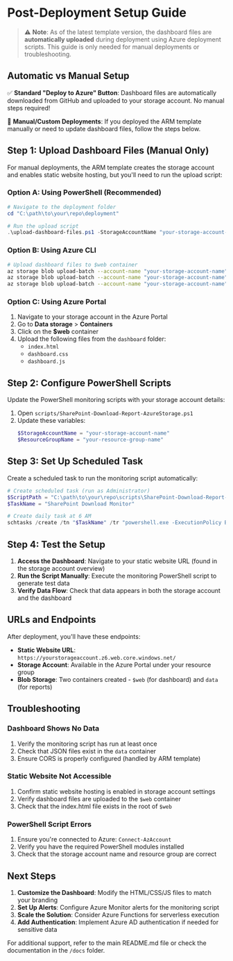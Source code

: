 # Post-Deployment Setup Guide

> ⚠️ **Note**: As of the latest template version, the dashboard files are **automatically uploaded** during deployment using Azure deployment scripts. This guide is only needed for manual deployments or troubleshooting.

## Automatic vs Manual Setup

✅ **Standard "Deploy to Azure" Button**: Dashboard files are automatically downloaded from GitHub and uploaded to your storage account. No manual steps required!

🔧 **Manual/Custom Deployments**: If you deployed the ARM template manually or need to update dashboard files, follow the steps below.

## Step 1: Upload Dashboard Files (Manual Only)

For manual deployments, the ARM template creates the storage account and enables static website hosting, but you'll need to run the upload script:

### Option A: Using PowerShell (Recommended)
```powershell
# Navigate to the deployment folder
cd "C:\path\to\your\repo\deployment"

# Run the upload script
.\upload-dashboard-files.ps1 -StorageAccountName "your-storage-account-name" -ResourceGroupName "your-resource-group-name"
```

### Option B: Using Azure CLI
```bash
# Upload dashboard files to $web container
az storage blob upload-batch --account-name "your-storage-account-name" --destination '$web' --source "../dashboard" --pattern "*.html" --content-type "text/html"
az storage blob upload-batch --account-name "your-storage-account-name" --destination '$web' --source "../dashboard" --pattern "*.css" --content-type "text/css"
az storage blob upload-batch --account-name "your-storage-account-name" --destination '$web' --source "../dashboard" --pattern "*.js" --content-type "application/javascript"
```

### Option C: Using Azure Portal
1. Navigate to your storage account in the Azure Portal
2. Go to **Data storage** > **Containers**
3. Click on the **$web** container
4. Upload the following files from the `dashboard` folder:
   - `index.html`
   - `dashboard.css`
   - `dashboard.js`

## Step 2: Configure PowerShell Scripts

Update the PowerShell monitoring scripts with your storage account details:

1. Open `scripts/SharePoint-Download-Report-AzureStorage.ps1`
2. Update these variables:
   ```powershell
   $StorageAccountName = "your-storage-account-name"
   $ResourceGroupName = "your-resource-group-name"
   ```

## Step 3: Set Up Scheduled Task

Create a scheduled task to run the monitoring script automatically:

```powershell
# Create scheduled task (run as Administrator)
$ScriptPath = "C:\path\to\your\repo\scripts\SharePoint-Download-Report-AzureStorage.ps1"
$TaskName = "SharePoint Download Monitor"

# Create daily task at 6 AM
schtasks /create /tn "$TaskName" /tr "powershell.exe -ExecutionPolicy Bypass -File `"$ScriptPath`"" /sc daily /st 06:00 /ru SYSTEM
```

## Step 4: Test the Setup

1. **Access the Dashboard**: Navigate to your static website URL (found in the storage account overview)
2. **Run the Script Manually**: Execute the monitoring PowerShell script to generate test data
3. **Verify Data Flow**: Check that data appears in both the storage account and the dashboard

## URLs and Endpoints

After deployment, you'll have these endpoints:
- **Static Website URL**: `https://yourstorageaccount.z6.web.core.windows.net/`
- **Storage Account**: Available in the Azure Portal under your resource group
- **Blob Storage**: Two containers created - `$web` (for dashboard) and `data` (for reports)

## Troubleshooting

### Dashboard Shows No Data
1. Verify the monitoring script has run at least once
2. Check that JSON files exist in the `data` container
3. Ensure CORS is properly configured (handled by ARM template)

### Static Website Not Accessible
1. Confirm static website hosting is enabled in storage account settings
2. Verify dashboard files are uploaded to the `$web` container
3. Check that the index.html file exists in the root of `$web`

### PowerShell Script Errors
1. Ensure you're connected to Azure: `Connect-AzAccount`
2. Verify you have the required PowerShell modules installed
3. Check that the storage account name and resource group are correct

## Next Steps

1. **Customize the Dashboard**: Modify the HTML/CSS/JS files to match your branding
2. **Set Up Alerts**: Configure Azure Monitor alerts for the monitoring script
3. **Scale the Solution**: Consider Azure Functions for serverless execution
4. **Add Authentication**: Implement Azure AD authentication if needed for sensitive data

For additional support, refer to the main README.md file or check the documentation in the `/docs` folder.